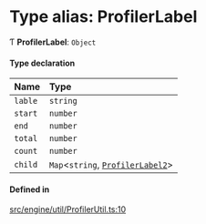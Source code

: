 # Type alias: ProfilerLabel

Ƭ **ProfilerLabel**: `Object`

#### Type declaration

| Name | Type |
| :------ | :------ |
| `lable` | `string` |
| `start` | `number` |
| `end` | `number` |
| `total` | `number` |
| `count` | `number` |
| `child` | `Map`<`string`, [`ProfilerLabel2`](ProfilerLabel2.md)\> |

#### Defined in

[src/engine/util/ProfilerUtil.ts:10](https://github.com/Orillusion/orillusion/blob/main/src/engine/util/ProfilerUtil.ts#L10)
